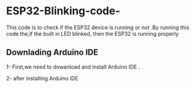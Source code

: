 # ESP32-Blinking-code-
This code is to check if the ESP32 device is running or not .By running this code the,if the built in LED blinked, then the ESP32 is running properly

## Downlading Arduino IDE

1- First,we need to dowanload and install Arduino IDE .

2- after installing Arduino IDE 
